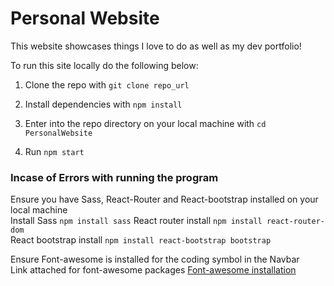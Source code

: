 # Personal Website

This website showcases things I love to do as well as my dev portfolio!

To run this site locally do the following below:

1. Clone the repo with `git clone repo_url`

2. Install dependencies with `npm install`

3. Enter into the repo directory on your local machine with `cd PersonalWebsite`

4. Run `npm start`

### Incase of Errors with running the program 
   Ensure you have Sass, React-Router and React-bootstrap installed on your local machine <br>
   Install Sass `npm install sass`
   React router install `npm install react-router-dom` <br>
   React bootstrap install `npm install react-bootstrap bootstrap`

   Ensure Font-awesome is installed for the coding symbol in the Navbar <br>
   Link attached for font-awesome packages 	[Font-awesome installation](https://fontawesome.com/docs/web/use-with/react/)

